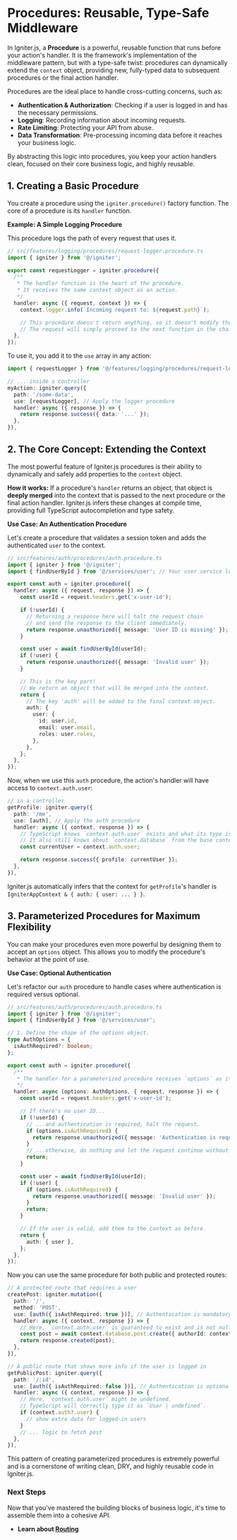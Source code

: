 # Procedures: Reusable, Type-Safe Middleware

In Igniter.js, a **Procedure** is a powerful, reusable function that runs before your action's handler. It is the framework's implementation of the middleware pattern, but with a type-safe twist: procedures can dynamically extend the `context` object, providing new, fully-typed data to subsequent procedures or the final action handler.

Procedures are the ideal place to handle cross-cutting concerns, such as:

*   **Authentication & Authorization**: Checking if a user is logged in and has the necessary permissions.
*   **Logging**: Recording information about incoming requests.
*   **Rate Limiting**: Protecting your API from abuse.
*   **Data Transformation**: Pre-processing incoming data before it reaches your business logic.

By abstracting this logic into procedures, you keep your action handlers clean, focused on their core business logic, and highly reusable.

## 1. Creating a Basic Procedure

You create a procedure using the `igniter.procedure()` factory function. The core of a procedure is its `handler` function.

**Example: A Simple Logging Procedure**

This procedure logs the path of every request that uses it.

```typescript
// src/features/logging/procedures/request-logger.procedure.ts
import { igniter } from '@/igniter';

export const requestLogger = igniter.procedure({
  /**
   * The handler function is the heart of the procedure.
   * It receives the same context object as an action.
   */
  handler: async ({ request, context }) => {
    context.logger.info(`Incoming request to: ${request.path}`);

    // This procedure doesn't return anything, so it doesn't modify the context.
    // The request will simply proceed to the next function in the chain.
  },
});
```

To use it, you add it to the `use` array in any action:

```typescript
import { requestLogger } from '@/features/logging/procedures/request-logger.procedure';

// ... inside a controller
myAction: igniter.query({
  path: '/some-data',
  use: [requestLogger], // Apply the logger procedure
  handler: async ({ response }) => {
    return response.success({ data: '...' });
  },
}),
```

## 2. The Core Concept: Extending the Context

The most powerful feature of Igniter.js procedures is their ability to dynamically and safely add properties to the `context` object.

**How it works:** If a procedure's `handler` returns an object, that object is **deeply merged** into the context that is passed to the next procedure or the final action handler. Igniter.js infers these changes at compile time, providing full TypeScript autocompletion and type safety.

**Use Case: An Authentication Procedure**

Let's create a procedure that validates a session token and adds the authenticated `user` to the context.

```typescript
// src/features/auth/procedures/auth.procedure.ts
import { igniter } from '@/igniter';
import { findUserById } from '@/services/user'; // Your user service logic

export const auth = igniter.procedure({
  handler: async ({ request, response }) => {
    const userId = request.headers.get('x-user-id');

    if (!userId) {
      // Returning a response here will halt the request chain
      // and send the response to the client immediately.
      return response.unauthorized({ message: 'User ID is missing' });
    }

    const user = await findUserById(userId);
    if (!user) {
      return response.unauthorized({ message: 'Invalid user' });
    }

    // This is the key part!
    // We return an object that will be merged into the context.
    return {
      // The key 'auth' will be added to the final context object.
      auth: {
        user: {
          id: user.id,
          email: user.email,
          roles: user.roles,
        },
      },
    };
  },
});
```

Now, when we use this `auth` procedure, the action's handler will have access to `context.auth.user`:

```typescript
// in a controller
getProfile: igniter.query({
  path: '/me',
  use: [auth], // Apply the auth procedure
  handler: async ({ context, response }) => {
    // TypeScript knows `context.auth.user` exists and what its type is!
    // It also still knows about `context.database` from the base context.
    const currentUser = context.auth.user;

    return response.success({ profile: currentUser });
  },
}),
```
Igniter.js automatically infers that the context for `getProfile`'s handler is `IgniterAppContext & { auth: { user: ... } }`.

## 3. Parameterized Procedures for Maximum Flexibility

You can make your procedures even more powerful by designing them to accept an `options` object. This allows you to modify the procedure's behavior at the point of use.

**Use Case: Optional Authentication**

Let's refactor our `auth` procedure to handle cases where authentication is required versus optional.

```typescript
// src/features/auth/procedures/auth.procedure.ts
import { igniter } from '@/igniter';
import { findUserById } from '@/services/user';

// 1. Define the shape of the options object.
type AuthOptions = {
  isAuthRequired?: boolean;
};

export const auth = igniter.procedure({
  /**
   * The handler for a parameterized procedure receives `options` as its first argument.
   */
  handler: async (options: AuthOptions, { request, response }) => {
    const userId = request.headers.get('x-user-id');

    // If there's no user ID...
    if (!userId) {
      // ...and authentication is required, halt the request.
      if (options.isAuthRequired) {
        return response.unauthorized({ message: 'Authentication is required' });
      }
      // ...otherwise, do nothing and let the request continue without an authenticated user.
      return;
    }

    const user = await findUserById(userId);
    if (!user) {
      if (options.isAuthRequired) {
        return response.unauthorized({ message: 'Invalid user' });
      }
      return;
    }

    // If the user is valid, add them to the context as before.
    return {
      auth: { user },
    };
  },
});
```

Now you can use the same procedure for both public and protected routes:

```typescript
// A protected route that requires a user
createPost: igniter.mutation({
  path: '/',
  method: 'POST',
  use: [auth({ isAuthRequired: true })], // Authentication is mandatory
  handler: async ({ context, response }) => {
    // Here, `context.auth.user` is guaranteed to exist and is not nullable.
    const post = await context.database.post.create({ authorId: context.auth.user.id });
    return response.created(post);
  },
}),

// A public route that shows more info if the user is logged in
getPublicPost: igniter.query({
  path: '/:id',
  use: [auth({ isAuthRequired: false })], // Authentication is optional
  handler: async ({ context, response }) => {
    // Here, `context.auth.user` might be undefined.
    // TypeScript will correctly type it as `User | undefined`.
    if (context.auth?.user) {
      // show extra data for logged-in users
    }
    // ... logic to fetch post
  },
}),
```

This pattern of creating parameterized procedures is extremely powerful and is a cornerstone of writing clean, DRY, and highly reusable code in Igniter.js.

### Next Steps

Now that you've mastered the building blocks of business logic, it's time to assemble them into a cohesive API.

*   **Learn about [Routing](./05-Routing.md)**